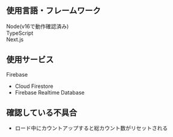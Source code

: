 ## 使用言語・フレームワーク
Node(v16で動作確認済み)  
TypeScript  
Next.js  

## 使用サービス
Firebase
 - Cloud Firestore
 - Firebase Realtime Database

## 確認している不具合
 - ロード中にカウントアップすると総カウント数がリセットされる
